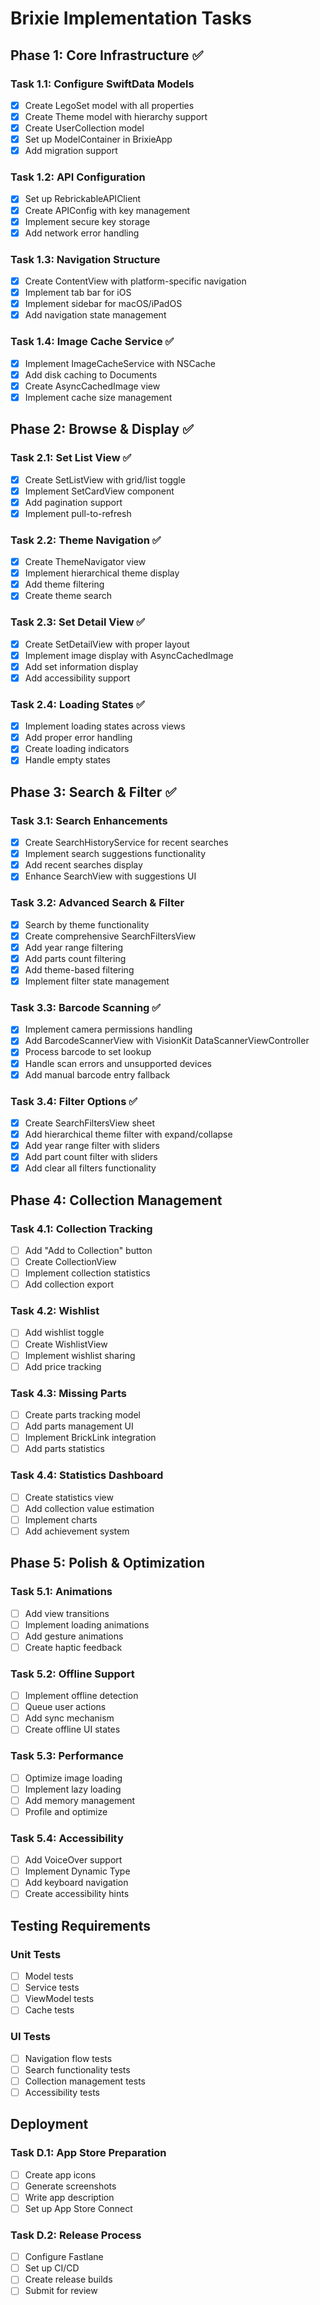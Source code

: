 # Brixie Implementation Tasks

## Phase 1: Core Infrastructure ✅

### Task 1.1: Configure SwiftData Models
- [x] Create LegoSet model with all properties
- [x] Create Theme model with hierarchy support
- [x] Create UserCollection model
- [x] Set up ModelContainer in BrixieApp
- [x] Add migration support

### Task 1.2: API Configuration
- [x] Set up RebrickableAPIClient
- [x] Create APIConfig with key management
- [x] Implement secure key storage
- [x] Add network error handling

### Task 1.3: Navigation Structure
- [x] Create ContentView with platform-specific navigation
- [x] Implement tab bar for iOS
- [x] Implement sidebar for macOS/iPadOS
- [x] Add navigation state management

### Task 1.4: Image Cache Service ✅
- [x] Implement ImageCacheService with NSCache
- [x] Add disk caching to Documents
- [x] Create AsyncCachedImage view
- [x] Implement cache size management

## Phase 2: Browse & Display ✅

### Task 2.1: Set List View ✅
- [x] Create SetListView with grid/list toggle
- [x] Implement SetCardView component
- [x] Add pagination support
- [x] Implement pull-to-refresh

### Task 2.2: Theme Navigation ✅
- [x] Create ThemeNavigator view
- [x] Implement hierarchical theme display
- [x] Add theme filtering
- [x] Create theme search

### Task 2.3: Set Detail View ✅
- [x] Create SetDetailView with proper layout
- [x] Implement image display with AsyncCachedImage
- [x] Add set information display
- [x] Add accessibility support

### Task 2.4: Loading States ✅
- [x] Implement loading states across views
- [x] Add proper error handling
- [x] Create loading indicators
- [x] Handle empty states

## Phase 3: Search & Filter ✅

### Task 3.1: Search Enhancements

- [x] Create SearchHistoryService for recent searches
- [x] Implement search suggestions functionality
- [x] Add recent searches display
- [x] Enhance SearchView with suggestions UI

### Task 3.2: Advanced Search & Filter

- [x] Search by theme functionality
- [x] Create comprehensive SearchFiltersView
- [x] Add year range filtering
- [x] Add parts count filtering
- [x] Add theme-based filtering
- [x] Implement filter state management

### Task 3.3: Barcode Scanning ✅

- [x] Implement camera permissions handling
- [x] Add BarcodeScannerView with VisionKit DataScannerViewController
- [x] Process barcode to set lookup
- [x] Handle scan errors and unsupported devices
- [x] Add manual barcode entry fallback

### Task 3.4: Filter Options ✅

- [x] Create SearchFiltersView sheet
- [x] Add hierarchical theme filter with expand/collapse
- [x] Add year range filter with sliders
- [x] Add part count filter with sliders
- [x] Add clear all filters functionality

## Phase 4: Collection Management

### Task 4.1: Collection Tracking
- [ ] Add "Add to Collection" button
- [ ] Create CollectionView
- [ ] Implement collection statistics
- [ ] Add collection export

### Task 4.2: Wishlist
- [ ] Add wishlist toggle
- [ ] Create WishlistView
- [ ] Implement wishlist sharing
- [ ] Add price tracking

### Task 4.3: Missing Parts
- [ ] Create parts tracking model
- [ ] Add parts management UI
- [ ] Implement BrickLink integration
- [ ] Add parts statistics

### Task 4.4: Statistics Dashboard
- [ ] Create statistics view
- [ ] Add collection value estimation
- [ ] Implement charts
- [ ] Add achievement system

## Phase 5: Polish & Optimization

### Task 5.1: Animations
- [ ] Add view transitions
- [ ] Implement loading animations
- [ ] Add gesture animations
- [ ] Create haptic feedback

### Task 5.2: Offline Support
- [ ] Implement offline detection
- [ ] Queue user actions
- [ ] Add sync mechanism
- [ ] Create offline UI states

### Task 5.3: Performance
- [ ] Optimize image loading
- [ ] Implement lazy loading
- [ ] Add memory management
- [ ] Profile and optimize

### Task 5.4: Accessibility
- [ ] Add VoiceOver support
- [ ] Implement Dynamic Type
- [ ] Add keyboard navigation
- [ ] Create accessibility hints

## Testing Requirements

### Unit Tests
- [ ] Model tests
- [ ] Service tests
- [ ] ViewModel tests
- [ ] Cache tests

### UI Tests
- [ ] Navigation flow tests
- [ ] Search functionality tests
- [ ] Collection management tests
- [ ] Accessibility tests

## Deployment

### Task D.1: App Store Preparation
- [ ] Create app icons
- [ ] Generate screenshots
- [ ] Write app description
- [ ] Set up App Store Connect

### Task D.2: Release Process
- [ ] Configure Fastlane
- [ ] Set up CI/CD
- [ ] Create release builds
- [ ] Submit for review